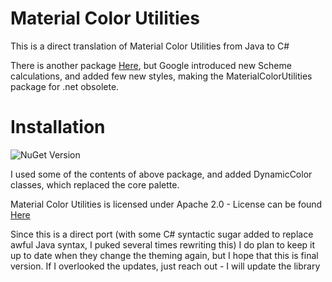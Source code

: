 # Material Color Utilities

This is a direct translation of Material Color Utilities from Java to C#

There is another package [Here](https://github.com/albi005/MaterialColorUtilities/), but Google introduced new Scheme
calculations, and added few new styles, making the MaterialColorUtilities package for .net obsolete.

# Installation
![NuGet Version](https://img.shields.io/nuget/v/Bdziam.DynamicColor?link=https%3A%2F%2Fwww.nuget.org%2Fpackages%2FBdziam.DynamicColor%2F)


I used some of the contents of above package, and added DynamicColor classes, which replaced the core palette.

Material Color Utilities is licensed under Apache 2.0 - License can be found [Here](src/MCU_Licence.md)

Since this is a direct port (with some C# syntactic sugar added to replace awful Java syntax, I puked several times rewriting this) I do plan to keep it up to date when they change the theming again, but I hope that this is final version. If I overlooked the updates, just reach out - I will update the library
